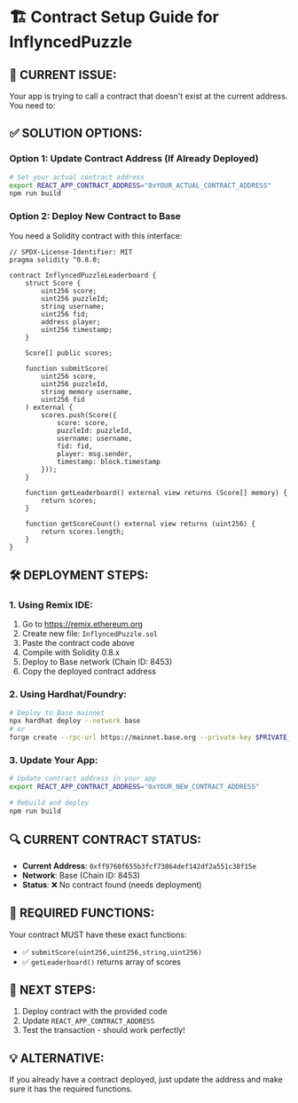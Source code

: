 # 🏗️ Contract Setup Guide for InflyncedPuzzle

## 🚨 CURRENT ISSUE:
Your app is trying to call a contract that doesn't exist at the current address. You need to:

## ✅ SOLUTION OPTIONS:

### Option 1: Update Contract Address (If Already Deployed)
```bash
# Set your actual contract address
export REACT_APP_CONTRACT_ADDRESS="0xYOUR_ACTUAL_CONTRACT_ADDRESS"
npm run build
```

### Option 2: Deploy New Contract to Base
You need a Solidity contract with this interface:

```solidity
// SPDX-License-Identifier: MIT
pragma solidity ^0.8.0;

contract InflyncedPuzzleLeaderboard {
    struct Score {
        uint256 score;
        uint256 puzzleId; 
        string username;
        uint256 fid;
        address player;
        uint256 timestamp;
    }
    
    Score[] public scores;
    
    function submitScore(
        uint256 score,
        uint256 puzzleId,
        string memory username, 
        uint256 fid
    ) external {
        scores.push(Score({
            score: score,
            puzzleId: puzzleId,
            username: username,
            fid: fid,
            player: msg.sender,
            timestamp: block.timestamp
        }));
    }
    
    function getLeaderboard() external view returns (Score[] memory) {
        return scores;
    }
    
    function getScoreCount() external view returns (uint256) {
        return scores.length;
    }
}
```

## 🛠️ DEPLOYMENT STEPS:

### 1. Using Remix IDE:
1. Go to https://remix.ethereum.org
2. Create new file: `InflyncedPuzzle.sol` 
3. Paste the contract code above
4. Compile with Solidity 0.8.x
5. Deploy to Base network (Chain ID: 8453)
6. Copy the deployed contract address

### 2. Using Hardhat/Foundry:
```bash
# Deploy to Base mainnet
npx hardhat deploy --network base
# or
forge create --rpc-url https://mainnet.base.org --private-key $PRIVATE_KEY src/InflyncedPuzzle.sol:InflyncedPuzzleLeaderboard
```

### 3. Update Your App:
```bash
# Update contract address in your app
export REACT_APP_CONTRACT_ADDRESS="0xYOUR_NEW_CONTRACT_ADDRESS"

# Rebuild and deploy
npm run build
```

## 🔍 CURRENT CONTRACT STATUS:
- **Current Address**: `0xff9760f655b3fcf73864def142df2a551c38f15e`
- **Network**: Base (Chain ID: 8453)
- **Status**: ❌ No contract found (needs deployment)

## 📝 REQUIRED FUNCTIONS:
Your contract MUST have these exact functions:
- ✅ `submitScore(uint256,uint256,string,uint256)` 
- ✅ `getLeaderboard()` returns array of scores

## 🎯 NEXT STEPS:
1. Deploy contract with the provided code
2. Update `REACT_APP_CONTRACT_ADDRESS` 
3. Test the transaction - should work perfectly!

## 💡 ALTERNATIVE:
If you already have a contract deployed, just update the address and make sure it has the required functions.